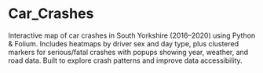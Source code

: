 # Car_Crashes
Interactive map of car crashes in South Yorkshire (2016–2020) using Python & Folium. Includes heatmaps by driver sex and day type, plus clustered markers for serious/fatal crashes with popups showing year, weather, and road data. Built to explore crash patterns and improve data accessibility.
